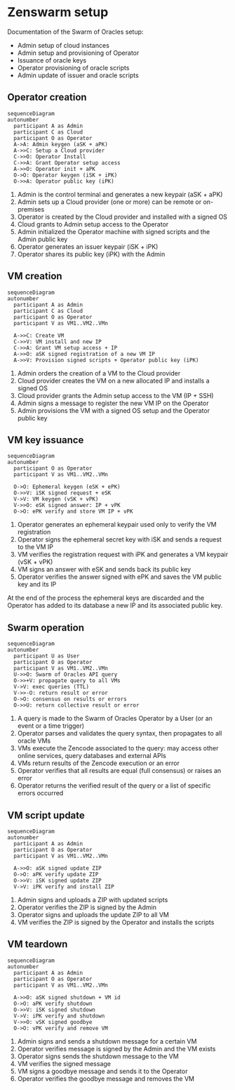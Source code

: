# Zenswarm setup

Documentation of the Swarm of Oracles setup:

- Admin setup of cloud instances
- Admin setup and provisioning of Operator
- Issuance of oracle keys
- Operator provisioning of oracle scripts
- Admin update of issuer and oracle scripts 

## Operator creation

```mermaid
sequenceDiagram
autonumber
  participant A as Admin
  participant C as Cloud
  participant O as Operator
  A->A: Admin keygen (aSK + aPK)
  A->>C: Setup a Cloud provider
  C->>O: Operator Install
  C->>A: Grant Operator setup access
  A->>O: Operator init + aPK
  O->O: Operator keygen (iSK + iPK)
  O->>A: Operator public key (iPK)
```

1. Admin is the control terminal and generates a new keypair (aSK + aPK)
1. Admin sets up a Cloud provider (one or more) can be remote or on-premises
1. Operator is created by the Cloud provider and installed with a signed OS
1. Cloud grants to Admin setup access to the Operator
1. Admin initialized the Operator machine with signed scripts and the Admin public key
1. Operator generates an issuer keypair (iSK + iPK)
1. Operator shares its public key (iPK) with the Admin

## VM creation

```mermaid
sequenceDiagram
autonumber
  participant A as Admin
  participant C as Cloud
  participant O as Operator
  participant V as VM1..VM2..VMn

  A->>C: Create VM
  C->>V: VM install and new IP
  C->>A: Grant VM setup access + IP
  A->>O: aSK signed registration of a new VM IP
  A->>V: Provision signed scripts + Operator public key (iPK)
```

1. Admin orders the creation of a VM to the Cloud provider
1. Cloud provider creates the VM on a new allocated IP and installs a signed OS
1. Cloud provider grants the Admin setup access to the VM (IP + SSH)
1. Admin signs a message to register the new VM IP on the Operator
1. Admin provisions the VM with a signed OS setup and the Operator public key

## VM key issuance

```mermaid
sequenceDiagram
autonumber
  participant O as Operator
  participant V as VM1..VM2..VMn

  O->O: Ephemeral keygen (eSK + ePK)
  O->>V: iSK signed request + eSK
  V->V: VM keygen (vSK + vPK)
  V->>O: eSK signed answer: IP + vPK
  O->O: ePK verify and store VM IP + vPK
```

1. Operator generates an ephemeral keypair used only to verify the VM registration
1. Operator signs the ephemeral secret key with iSK and sends a request to the VM IP
1. VM verifies the registration request with iPK and generates a VM keypair (vSK + vPK)
1. VM signs an answer with eSK and sends back its public key
1. Operator verifies the answer signed with ePK and saves the VM public key and its IP

At the end of the process the ephemeral keys are discarded and the Operator has added to its database a new IP and its associated public key.

## Swarm operation
```mermaid
sequenceDiagram
autonumber
  participant U as User
  participant O as Operator
  participant V as VM1..VM2..VMn
  U->>O: Swarm of Oracles API query
  O->>+V: propagate query to all VMs
  V->V: exec queries (TTL)
  V->>-O: return result or error
  O->O: consensus on results or errors
  O->>U: return collective result or error
```

1. A query is made to the Swarm of Oracles Operator by a User (or an event or a time trigger)
1. Operator parses and validates the query syntax, then propagates to all oracle VMs
1. VMs execute the Zencode associated to the query: may access other online services, query databases and external APIs
1. VMs return results of the Zencode execution or an error
1. Operator verifies that all results are equal (full consensus) or raises an error
1. Operator returns the verified result of the query or a list of specific errors occurred

## VM script update
```mermaid
sequenceDiagram
autonumber
  participant A as Admin
  participant O as Operator
  participant V as VM1..VM2..VMn
  
  A->>O: aSK signed update ZIP
  O->O: aPK verify update ZIP
  O->>V: iSK signed update ZIP 
  V->V: iPK verify and install ZIP
```

1. Admin signs and uploads a ZIP with updated scripts
1. Operator verifies the ZIP is signed by the Admin
1. Operator signs and uploads the update ZIP to all VM
1. VM verifies the ZIP is signed by the Operator and installs the scripts


## VM teardown
```mermaid
sequenceDiagram
autonumber
  participant A as Admin
  participant O as Operator
  participant V as VM1..VM2..VMn
  
  A->>O: aSK signed shutdown + VM id
  O->O: aPK verify shutdown
  O->>V: iSK signed shutdown
  V->V: iPK verify and shutdown
  V->>O: vSK signed goodbye
  O->O: vPK verify and remove VM
```

1. Admin signs and sends a shutdown message for a certain VM
1. Operator verifies message is signed by the Admin and the VM exists
1. Operator signs sends the shutdown message to the VM
1. VM verifies the signed message
1. VM signs a goodbye message and sends it to the Operator
1. Operator verifies the goodbye message and removes the VM




